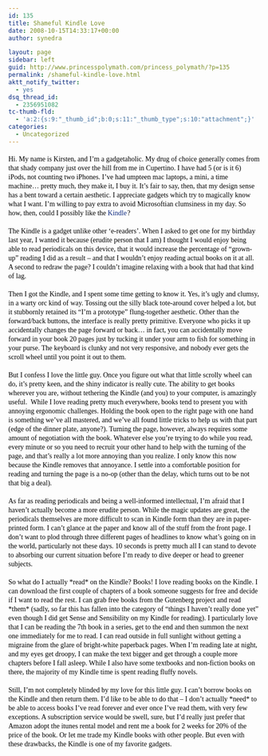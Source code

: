 ```yaml
---
id: 135
title: Shameful Kindle Love
date: 2008-10-15T14:33:17+00:00
author: synedra

layout: page
sidebar: left
guid: http://www.princesspolymath.com/princess_polymath/?p=135
permalink: /shameful-kindle-love.html
aktt_notify_twitter:
  - yes
dsq_thread_id:
  - 2356951082
tc-thumb-fld:
  - 'a:2:{s:9:"_thumb_id";b:0;s:11:"_thumb_type";s:10:"attachment";}'
categories:
  - Uncategorized
---
```


<span class="Apple-style-span" style="color: rgb(0, 0, 0); font-family: georgia; font-size: 14px; line-height: 18px; "> 

<p style="border-style: initial; border-color: initial; padding-top: 0px; padding-right: 0px; padding-bottom: 0px; padding-left: 0px; border-top-width: 0px; border-right-width: 0px; border-bottom-width: 0px; border-left-width: 0px; border-style: initial; border-color: initial; outline-width: 0px; outline-style: initial; outline-color: initial; font-weight: inherit; font-style: inherit; font-size: 100%; font-family: inherit; vertical-align: baseline; margin-top: 18px; margin-right: 0px; margin-bottom: 18px; margin-left: 0px; line-height: 18px; ">
  Hi. My name is Kirsten, and I&#8217;m a gadgetaholic. My drug of choice generally comes from that shady company just over the hill from me in Cupertino. I have had 5 (or is it 6) iPods, not counting two iPhones. I&#8217;ve had umpteen mac laptops, a mini, a time machine&#8230; pretty much, they make it, I buy it. It&#8217;s fair to say, then, that my design sense has a bent toward a certain aesthetic. I appreciate gadgets which try to magically know what I want. I&#8217;m willing to pay extra to avoid Microsoftian clumsiness in my day. So how, then, could I possibly like the <a href="http://www.amazon.com/gp/product/B000FI73MA?ie=UTF8&tag=triathalongwi-20&linkCode=as2&camp=1789&creative=390957&creativeASIN=B000FI73MA" style="border-style: initial; border-color: initial; margin-top: 0px; margin-right: 0px; margin-bottom: 0px; margin-left: 0px; padding-top: 0px; padding-right: 0px; padding-bottom: 0px; padding-left: 0px; border-top-width: 0px; border-right-width: 0px; border-bottom-width: 0px; border-left-width: 0px; border-style: initial; border-color: initial; outline-width: 0px; outline-style: initial; outline-color: initial; font-weight: inherit; font-style: inherit; font-size: 100%; font-family: inherit; vertical-align: baseline; color: rgb(13, 41, 128); text-decoration: none; ">Kindle</a><img alt="This is a picture" src="http://www.assoc-amazon.com/e/ir?t=triathalongwi-20&l=as2&o=1&a=B000FI73MA" alt="This is a picture" width="1" height="1" style="border-width: initial !important; border-color: initial !important; border-top-style: none !important; border-right-style: none !important; border-bottom-style: none !important; border-left-style: none !important; border-style: initial; border-color: initial; margin-top: 0px; margin-right: 0px; margin-bottom: 0px; margin-left: 0px; padding-top: 0px; padding-right: 0px; padding-bottom: 0px; padding-left: 0px; border-top-width: 0px; border-right-width: 0px; border-bottom-width: 0px; border-left-width: 0px; border-style: initial; border-color: initial; outline-width: 0px; outline-style: initial; outline-color: initial; font-weight: inherit; font-style: inherit; font-size: 100%; font-family: inherit; vertical-align: baseline; " />?
</p>

<p style="border-style: initial; border-color: initial; padding-top: 0px; padding-right: 0px; padding-bottom: 0px; padding-left: 0px; border-top-width: 0px; border-right-width: 0px; border-bottom-width: 0px; border-left-width: 0px; border-style: initial; border-color: initial; outline-width: 0px; outline-style: initial; outline-color: initial; font-weight: inherit; font-style: inherit; font-size: 100%; font-family: inherit; vertical-align: baseline; margin-top: 18px; margin-right: 0px; margin-bottom: 18px; margin-left: 0px; line-height: 18px; ">
  The Kindle is a gadget unlike other &#8216;e-readers&#8217;. When I asked to get one for my birthday last year, I wanted it because (erudite person that I am) I thought I would enjoy being able to read periodicals on this device, that it would increase the percentage of &#8220;grown-up&#8221; reading I did as a result &#8211; and that I wouldn&#8217;t enjoy reading actual books on it at all. A second to redraw the page? I couldn&#8217;t imagine relaxing with a book that had that kind of lag.
</p>

<p style="border-style: initial; border-color: initial; padding-top: 0px; padding-right: 0px; padding-bottom: 0px; padding-left: 0px; border-top-width: 0px; border-right-width: 0px; border-bottom-width: 0px; border-left-width: 0px; border-style: initial; border-color: initial; outline-width: 0px; outline-style: initial; outline-color: initial; font-weight: inherit; font-style: inherit; font-size: 100%; font-family: inherit; vertical-align: baseline; margin-top: 18px; margin-right: 0px; margin-bottom: 18px; margin-left: 0px; line-height: 18px; ">
  Then I got the Kindle, and I spent some time getting to know it. Yes, it&#8217;s ugly and clumsy, in a warty orc kind of way. Tossing out the silly black tote-around cover helped a lot, but it stubbornly retained its &#8220;I&#8217;m a prototype&#8221; flung-together aesthetic. Other than the forward/back buttons, the interface is really pretty primitive. Everyone who picks it up accidentally changes the page forward or back&#8230; in fact, you can accidentally move forward in your book 20 pages just by tucking it under your arm to fish for something in your purse. The keyboard is clunky and not very responsive, and nobody ever gets the scroll wheel until you point it out to them.
</p>

<p style="border-style: initial; border-color: initial; padding-top: 0px; padding-right: 0px; padding-bottom: 0px; padding-left: 0px; border-top-width: 0px; border-right-width: 0px; border-bottom-width: 0px; border-left-width: 0px; border-style: initial; border-color: initial; outline-width: 0px; outline-style: initial; outline-color: initial; font-weight: inherit; font-style: inherit; font-size: 100%; font-family: inherit; vertical-align: baseline; margin-top: 18px; margin-right: 0px; margin-bottom: 18px; margin-left: 0px; line-height: 18px; ">
  But I confess I love the little guy. Once you figure out what that little scrolly wheel can do, it&#8217;s pretty keen, and the shiny indicator is really cute. The ability to get books wherever you are, without tethering the Kindle (and you) to your computer, is amazingly useful.  While I love reading pretty much everywhere, books tend to present you with annoying ergonomic challenges. Holding the book open to the right page with one hand is something we&#8217;ve all mastered, and we&#8217;ve all found little tricks to help us with that part (edge of the dinner plate, anyone?). Turning the page, however, always requires some amount of negotiation with the book. Whatever else you&#8217;re trying to do while you read, every minute or so you need to recruit your other hand to help with the turning of the page, and that&#8217;s really a lot more annoying than you realize. I only know this now because the Kindle removes that annoyance. I settle into a comfortable position for reading and turning the page is a no-op (other than the delay, which turns out to be not that big a deal).
</p>

<p style="border-style: initial; border-color: initial; padding-top: 0px; padding-right: 0px; padding-bottom: 0px; padding-left: 0px; border-top-width: 0px; border-right-width: 0px; border-bottom-width: 0px; border-left-width: 0px; border-style: initial; border-color: initial; outline-width: 0px; outline-style: initial; outline-color: initial; font-weight: inherit; font-style: inherit; font-size: 100%; font-family: inherit; vertical-align: baseline; margin-top: 18px; margin-right: 0px; margin-bottom: 18px; margin-left: 0px; line-height: 18px; ">
  As far as reading periodicals and being a well-informed intellectual, I&#8217;m afraid that I haven&#8217;t actually become a more erudite person. While the magic updates are great, the periodicals themselves are more difficult to scan in Kindle form than they are in paper-printed form. I can&#8217;t glance at the paper and know all of the stuff from the front page. I don&#8217;t want to plod through three different pages of headlines to know what&#8217;s going on in the world, particularly not these days. 10 seconds is pretty much all I can stand to devote to absorbing our current situation before I&#8217;m ready to dive deeper or head to greener subjects.
</p>

<p style="border-style: initial; border-color: initial; padding-top: 0px; padding-right: 0px; padding-bottom: 0px; padding-left: 0px; border-top-width: 0px; border-right-width: 0px; border-bottom-width: 0px; border-left-width: 0px; border-style: initial; border-color: initial; outline-width: 0px; outline-style: i
nitial; outline-color: initial; font-weight: inherit; font-style: inherit; font-size: 100%; font-family: inherit; vertical-align: baseline; margin-top: 18px; margin-right: 0px; margin-bottom: 18px; margin-left: 0px; line-height: 18px; ">
  So what do I actually *read* on the Kindle? Books! I love reading books on the Kindle. I can download the first couple of chapters of a book someone suggests for free and decide if I want to read the rest. I can grab free books from the Gutenberg project and read *them* (sadly, so far this has fallen into the category of &#8220;things I haven&#8217;t really done yet&#8221; even though I did get Sense and Sensibility on my Kindle for reading). I particularly love that I can be reading the 7th book in a series, get to the end and then summon the next one immediately for me to read. I can read outside in full sunlight without getting a migraine from the glare of bright-white paperback pages. When I&#8217;m reading late at night, and my eyes get droopy, I can make the text bigger and get through a couple more chapters before I fall asleep. While I also have some textbooks and non-fiction books on there, the majority of my Kindle time is spent reading fluffy novels. 
</p>

<p style="border-style: initial; border-color: initial; padding-top: 0px; padding-right: 0px; padding-bottom: 0px; padding-left: 0px; border-top-width: 0px; border-right-width: 0px; border-bottom-width: 0px; border-left-width: 0px; border-style: initial; border-color: initial; outline-width: 0px; outline-style: initial; outline-color: initial; font-weight: inherit; font-style: inherit; font-size: 100%; font-family: inherit; vertical-align: baseline; margin-top: 18px; margin-right: 0px; margin-bottom: 18px; margin-left: 0px; line-height: 18px; ">
  Still, I&#8217;m not completely blinded by my love for this little guy. I can&#8217;t borrow books on the Kindle and then return them. I&#8217;d like to be able to do that &#8211; I don&#8217;t actually *need* to be able to access books I&#8217;ve read forever and ever once I&#8217;ve read them, with very few exceptions. A subscription service would be swell, sure, but I&#8217;d really just prefer that Amazon adopt the itunes rental model and rent me a book for 2 weeks for 20% of the price of the book. Or let me trade my Kindle books with other people. But even with these drawbacks, the Kindle is one of my favorite gadgets.
</p>

<p>
  </span>
</p>